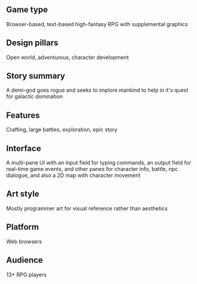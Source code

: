 ## Game type
Browser-based, text-based high-fantasy RPG with supplemental graphics

## Design pillars
Open world, adventurous, character development

## Story summary
A demi-god goes rogue and seeks to implore mankind to help in it's quest for galactic domination

## Features
Crafting, large battles, exploration, epic story

## Interface
A multi-pane UI with an input field for typing commands, an output field for real-time game events, 
and other panes for character info, battle, npc dialogue, and also a 2D map with character movement

## Art style
Mostly programmer art for visual reference rather than aesthetics

## Platform
Web browsers
 
## Audience
13+ RPG players

